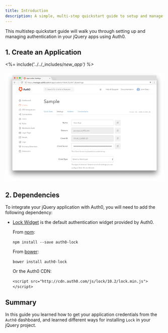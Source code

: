 ```yaml
---
title: Introduction
description: A simple, multi-step quickstart guide to setup and manage authentication in your jQuery app using Auth0.
---
```


This multistep quickstart guide will walk you through setting up and managing authentication in your jQuery apps using Auth0.

## 1. Create an Application

<%= include('../../_includes/_new_app') %>_

![App Dashboard](/media/articles/angularjs/app_dashboard.png)

## 2. Dependencies

To integrate your jQuery application with Auth0, you will need to add the following dependency:

- [Lock Widget](/libraries/lock) is the default authentication widget provided by Auth0.

  From [npm](https://www.npmjs.com/package/auth0-lock):

  `npm install --save auth0-lock`

  From [bower](http://bower.io):

  `bower install auth0-lock`

  Or the Auth0 CDN:

  `<script src="http://cdn.auth0.com/js/lock/10.2/lock.min.js"></script>`


## Summary

In this guide you learned how to get your application credentials from the `Auth0` dashboard, and learned different ways for installing `Lock` in your jQuery project.
